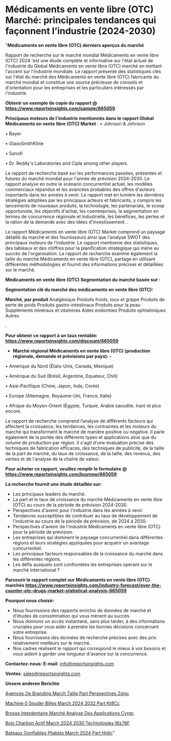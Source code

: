 # Médicaments en vente libre (OTC) Marché: principales tendances qui façonnent l’industrie (2024-2030)

"<strong>Médicaments en vente libre (OTC) derniers aperçus du marché</strong>

Rapport de recherche sur le marché mondial Médicaments en vente libre (OTC) 2024 'est une étude complète et informative sur l'état actuel de l'industrie du Global Médicaments en vente libre (OTC) marché en mettant l'accent sur l'industrie mondiale. Le rapport présente des statistiques clés sur l'état du marché des Médicaments en vente libre (OTC) fabricants du marché mondial et constitue une source précieuse de conseils et d'orientation pour les entreprises et les particuliers intéressés par l'industrie.

<strong>Obtenir un exemple de copie du rapport @ <a href=https://www.reportsinsights.com/sample/665059>https://www.reportsinsights.com/sample/665059</a></strong>

<strong>Principaux moteurs de l'industrie mentionnés dans le rapport Global Médicaments en vente libre (OTC) Market</strong> :
• Johnson & Johnson

• Bayer

• GlaxoSmithKline

• Sanofi

• Dr. Reddy's Laboratories and Cipla among other players.

Le rapport de recherche basé sur les performances passées, présentes et futures du marché mondial pour l'année de prévision 2024-2030. Le rapport analyse en outre le scénario concurrentiel actuel, les modèles commerciaux répandus et les avancées probables des offres d'acteurs importants dans les années à venir. Le rapport met en lumière les dernières stratégies adoptées par les principaux acteurs et fabricants, y compris les lancements de nouveaux produits, la technologie, les partenariats, le scoop opportuniste, les objectifs d'achat, les coentreprises, la segmentation en termes de concurrence régionale et industrielle, les bénéfices, les pertes et la ration de la demande avec des idées d'investissement. .

Le rapport Médicaments en vente libre (OTC) Market comprend un paysage détaillé du marché et des fournisseurs ainsi que l'analyse SWOT des principaux moteurs de l'industrie. Le rapport mentionne des statistiques, des tableaux et des chiffres pour la planification stratégique qui mène au succès de l'organisation. Le rapport de recherche examine également la taille du marché Médicaments en vente libre (OTC), partage en utilisant différentes méthodologies et fournit des informations précises et détaillées sur le marché.

<strong>Médicaments en vente libre (OTC) Segmentation du marché basée sur :</strong>

<strong> Segmentation clé du marché des médicaments en vente libre (OTC): </strong>

<strong> Marché, par produit </strong>
Analgésique
Produits froids, toux et grippe
Produits de perte de poids
Produits gastro-intestinaux
Produits pour la peau
Suppléments minéraux et vitamines
Aides endormies
Produits ophtalmiques
Autres

.

<strong>Pour obtenir ce rapport à un taux rentable: <a href=https://www.reportsinsights.com/discount/665059>https://www.reportsinsights.com/discount/665059</a></strong>
<ul>
  <li><strong>Marché régional Médicaments en vente libre (OTC) (production régionale, demande et prévisions par pays): -</strong></li>
</ul>
• Amérique du Nord (États-Unis, Canada, Mexique)

• Amérique du Sud (Brésil, Argentine, Equateur, Chili)

• Asie-Pacifique (Chine, Japon, Inde, Corée)

• Europe (Allemagne, Royaume-Uni, France, Italie)

• Afrique du Moyen-Orient (Égypte, Turquie, Arabie saoudite, Iran) et plus encore.

Le rapport de recherche comprend l’analyse de différents facteurs qui affectent la croissance, les tendances, les contraintes et les moteurs du marché qui transforment le marché de manière positive ou négative. Il parle également de la portée des différents types et applications ainsi que du volume de production par région. Il s'agit d'une évaluation précise des techniques de fabrication efficaces, des techniques de publicité, de la taille de la part de marché, du taux de croissance, de la taille, des revenus, des ventes et de l'analyse de la chaîne de valeur.

<strong>Pour acheter ce rapport, veuillez remplir le formulaire @   <a href=https://www.reportsinsights.com/buynow/665059>https://www.reportsinsights.com/buynow/665059</a></strong>

<strong>La recherche fournit une étude détaillée sur:</strong>
<ul>
  <li>Les principaux leaders du marché.</li>
  <li>La part et le taux de croissance du marché Médicaments en vente libre (OTC) au cours de la période de prévision 2024-2030.</li>
  <li>Perspectives d'avenir pour l'industrie dans les années à venir.</li>
  <li>Tendances susceptibles de contribuer au taux de développement de l'industrie au cours de la période de prévision, de 2024 à 2030.</li>
  <li>Perspectives d'avenir de l'industrie Médicaments en vente libre (OTC) pour la période de prévision.</li>
  <li>Les entreprises qui dominent le paysage concurrentiel dans différentes régions et leurs stratégies appliquées pour acquérir un avantage concurrentiel.</li>
  <li>Les principaux facteurs responsables de la croissance du marché dans les différentes régions.</li>
  <li>Les défis auxquels sont confrontées les entreprises opérant sur le marché international ?</li>
</ul>

<strong>Parcourir le rapport complet sur Médicaments en vente libre (OTC) marchés <a href=https://www.reportsinsights.com/industry-forecast/over-the-counter-otc-drugs-market-statistical-analysis-665059>https://www.reportsinsights.com/industry-forecast/over-the-counter-otc-drugs-market-statistical-analysis-665059</a></strong>

<strong>Pourquoi nous choisir:</strong>
<ul>
  <li>Nous fournissons des rapports enrichis de données de marché et d'études de consommation qui vous mènent au succès.</li>
  <li>Nous donnons un accès instantané, sans plus tarder, à des informations cruciales pour vous aider à prendre les bonnes décisions concernant votre entreprise.</li>
  <li>Nous fournissons des données de recherche précises avec des prix relativement meilleurs sur le marché.</li>
  <li>Nos cadres réalisent le rapport qui correspond le mieux à vos besoins et vous aident à garder une longueur d'avance sur la concurrence.</li>
</ul>
<strong>Contactez-nous:
</strong><strong>E-mail:</strong> <a href=mailto:info@reportsinsights.com>info@reportsinsights.com</a>

<strong>Ventes</strong>: <a href=mailto:sales@reportsinsights.com>sales@reportsinsights.com</a>

<strong>Unsere anderen Berichte</strong>

<a href=https://www.linkedin.com/pulse/agences-de-branding-march%C3%A9-taille-part-perspectives-zqlxc/>Agences De Branding March Taille Part Perspectives Zqlxc</a>

<a href=https://www.linkedin.com/pulse/machine-%C3%A0-souder-billes-march%C3%A9-2024-2032-part-kt8cc/>Machine  0 Souder Billes March 2024 2032 Part Kt8Cc</a>

<a href=https://www.linkedin.com/pulse/brosse-interdentaire-marché-analyse-des-applications-cyrqc/>Brosse Interdentaire Marché Analyse Des Applications Cyrqc</a>

<a href=https://www.linkedin.com/pulse/bois-charbon-actif-march%C3%A9-2024-2030-technologies-wz78f/>Bois Charbon Actif March 2024 2030 Technologies Wz78F</a>

<a href=https://www.linkedin.com/pulse/bateaux-gonflables-pliables-march%C3%A9-2024-part-hidjc/>Bateaux Gonflables Pliables March 2024 Part Hidjc</a>"
